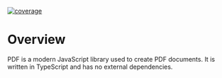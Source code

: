 [![coverage](http://ej2.syncfusion.com/badges/ej2-pdf-export/coverage.svg)](http://ej2.syncfusion.com/badges/ej2-pdf-export)

# Overview

PDF is a modern JavaScript library used to create PDF documents.
It is written in TypeScript and has no external dependencies.